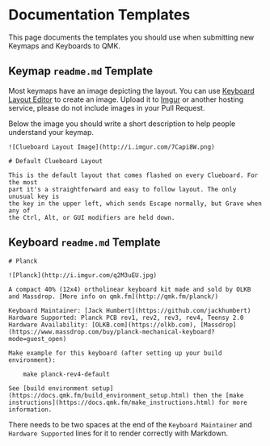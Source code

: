 # Documentation Templates

This page documents the templates you should use when submitting new Keymaps and Keyboards to QMK.

## Keymap `readme.md` Template

Most keymaps have an image depicting the layout. You can use [Keyboard Layout Editor](http://keyboard-layout-editor.com) to create an image. Upload it to [Imgur](http://imgur.com) or another hosting service, please do not include images in your Pull Request.

Below the image you should write a short description to help people understand your keymap.

```
![Clueboard Layout Image](http://i.imgur.com/7Capi8W.png)

# Default Clueboard Layout

This is the default layout that comes flashed on every Clueboard. For the most
part it's a straightforward and easy to follow layout. The only unusual key is
the key in the upper left, which sends Escape normally, but Grave when any of
the Ctrl, Alt, or GUI modifiers are held down.
```

## Keyboard `readme.md` Template

```
# Planck

![Planck](http://i.imgur.com/q2M3uEU.jpg)

A compact 40% (12x4) ortholinear keyboard kit made and sold by OLKB and Massdrop. [More info on qmk.fm](http://qmk.fm/planck/)

Keyboard Maintainer: [Jack Humbert](https://github.com/jackhumbert)  
Hardware Supported: Planck PCB rev1, rev2, rev3, rev4, Teensy 2.0  
Hardware Availability: [OLKB.com](https://olkb.com), [Massdrop](https://www.massdrop.com/buy/planck-mechanical-keyboard?mode=guest_open)

Make example for this keyboard (after setting up your build environment):

    make planck-rev4-default

See [build environment setup](https://docs.qmk.fm/build_environment_setup.html) then the [make instructions](https://docs.qmk.fm/make_instructions.html) for more information.
```

There needs to be two spaces at the end of the `Keyboard Maintainer` and `Hardware Supported` lines for it to render correctly with Markdown.
